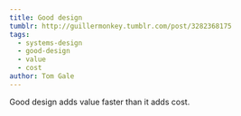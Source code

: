 ```yaml
---
title: Good design
tumblr: http://guillermonkey.tumblr.com/post/3282368175
tags:
  - systems-design
  - good-design
  - value
  - cost
author: Tom Gale
---
```


Good design adds value faster than it adds cost.
